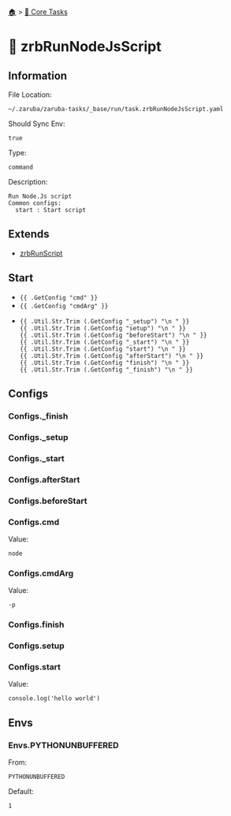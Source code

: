 <!--startTocHeader-->
[🏠](../README.md) > [🥝 Core Tasks](README.md)
# 🐸 zrbRunNodeJsScript
<!--endTocHeader-->

## Information

File Location:

    ~/.zaruba/zaruba-tasks/_base/run/task.zrbRunNodeJsScript.yaml

Should Sync Env:

    true

Type:

    command

Description:

    Run Node.Js script
    Common configs:
      start : Start script



## Extends

* [zrbRunScript](zrb-run-script.md)


## Start

* `{{ .GetConfig "cmd" }}`
* `{{ .GetConfig "cmdArg" }}`
*
    ```
    {{ .Util.Str.Trim (.GetConfig "_setup") "\n " }}
    {{ .Util.Str.Trim (.GetConfig "setup") "\n " }}
    {{ .Util.Str.Trim (.GetConfig "beforeStart") "\n " }}
    {{ .Util.Str.Trim (.GetConfig "_start") "\n " }}
    {{ .Util.Str.Trim (.GetConfig "start") "\n " }}
    {{ .Util.Str.Trim (.GetConfig "afterStart") "\n " }}
    {{ .Util.Str.Trim (.GetConfig "finish") "\n " }}
    {{ .Util.Str.Trim (.GetConfig "_finish") "\n " }}

    ```


## Configs


### Configs._finish


### Configs._setup


### Configs._start


### Configs.afterStart


### Configs.beforeStart


### Configs.cmd

Value:

    node


### Configs.cmdArg

Value:

    -p


### Configs.finish


### Configs.setup


### Configs.start

Value:

    console.log('hello world')


## Envs


### Envs.PYTHONUNBUFFERED

From:

    PYTHONUNBUFFERED

Default:

    1